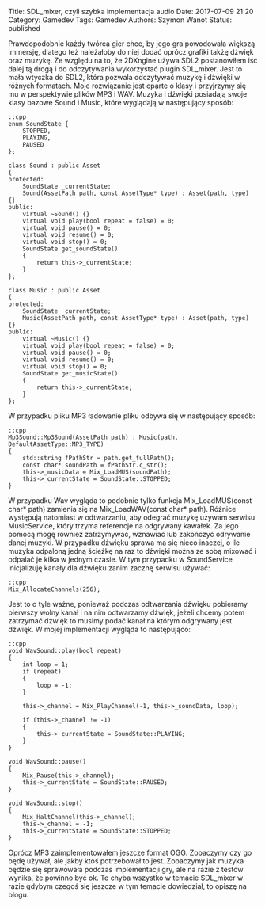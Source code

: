 Title: SDL_mixer,  czyli szybka implementacja audio
Date: 2017-07-09 21:20
Category: Gamedev
Tags: Gamedev
Authors: Szymon Wanot
Status: published

Prawdopodobnie każdy twórca gier chce, by jego gra powodowała większą immersję, dlatego też należałoby do niej dodać oprócz grafiki takżę dźwięk oraz muzykę. 
Ze względu na to, że 2DXngine używa SDL2 postanowiłem iść dalej tą drogą i do odczytywania wykorzystać plugin SDL_mixer. Jest to mała wtyczka do SDL2, która pozwala odczytywać muzykę i dźwięki w różnych formatach. Moje rozwiązanie jest oparte o klasy i przyjrzymy się mu w perspektywie plików MP3 i WAV. 
Muzyka i dźwięki posiadają swoje klasy bazowe Sound i Music, które wyglądają w następujący sposób:

	::cpp
	enum SoundState {
	    STOPPED,
	    PLAYING,
	    PAUSED
	};

	class Sound : public Asset
	{
	protected:
	    SoundState _currentState;
	    Sound(AssetPath path, const AssetType* type) : Asset(path, type) {}
	public:
	    virtual ~Sound() {}
	    virtual void play(bool repeat = false) = 0;
	    virtual void pause() = 0;
	    virtual void resume() = 0;
	    virtual void stop() = 0;
	    SoundState get_soundState()
	    {
	        return this->_currentState;
	    }
	};

	class Music : public Asset
	{
	protected:
	    SoundState _currentState;
	    Music(AssetPath path, const AssetType* type) : Asset(path, type) {}
	public:
	    virtual ~Music() {}
	    virtual void play(bool repeat = false) = 0;
	    virtual void pause() = 0;
	    virtual void resume() = 0;
	    virtual void stop() = 0;
	    SoundState get_musicState()
	    {
	        return this->_currentState;
	    }
	};

W przypadku pliku MP3 ładowanie pliku odbywa się w następujący sposób:

	::cpp
	Mp3Sound::Mp3Sound(AssetPath path) : Music(path, DefaultAssetType::MP3_TYPE)
	{
	    std::string fPathStr = path.get_fullPath();
	    const char* soundPath = fPathStr.c_str();
	    this->_musicData = Mix_LoadMUS(soundPath);
	    this->_currentState = SoundState::STOPPED;
	}

W przypadku Wav wygląda to podobnie tylko funkcja Mix_LoadMUS(const char* path) zamienia się na Mix_LoadWAV(const char* path). Różnice występują natomiast w odtwarzaniu, aby odegrać muzykę używam serwisu MusicService, który trzyma referencje na odgrywany kawałek. Za jego pomocą mogę również zatrzymywać, wznawiać lub zakończyć odrywanie danej muzyki.
W przypadku dźwięku sprawa ma się nieco inaczej, o ile muzyka odpaloną jedną ścieżkę na raz to dźwięki można ze sobą mixować i odpalać je kilka w jednym czasie. W tym przypadku w SoundService inicjalizuję kanały dla dźwięku zanim zacznę serwisu używać:

	::cpp
	Mix_AllocateChannels(256);

Jest to o tyle ważne, ponieważ podczas odtwarzania dźwięku pobieramy pierwszy wolny kanał i na nim odtwarzamy dźwięk, jeżeli chcemy potem zatrzymać dźwięk to musimy podać kanał na którym odgrywany jest dźwięk. W mojej implementacji wygląda to następująco:

	::cpp
	void WavSound::play(bool repeat)
	{
	    int loop = 1;
	    if (repeat)
	    {
	        loop = -1;
	    }

	    this->_channel = Mix_PlayChannel(-1, this->_soundData, loop);
	
	    if (this->_channel != -1)
	    {
	        this->_currentState = SoundState::PLAYING;
	    }
	}

	void WavSound::pause()
	{
	    Mix_Pause(this->_channel);
	    this->_currentState = SoundState::PAUSED;
	}

	void WavSound::stop()
	{
	    Mix_HaltChannel(this->_channel);
	    this->_channel = -1;
	    this->_currentState = SoundState::STOPPED;
	}

Oprócz MP3 zaimplementowałem jeszcze format OGG. Zobaczymy czy go będę używał, ale jakby ktoś potrzebował to jest. Zobaczymy jak muzyka będzie się sprawowała podczas implementacji gry, ale na razie z testów wynika, że powinno być ok. To chyba wszystko w temacie SDL_mixer w razie gdybym czegoś się jeszcze w tym temacie dowiedział, to opiszę na blogu.